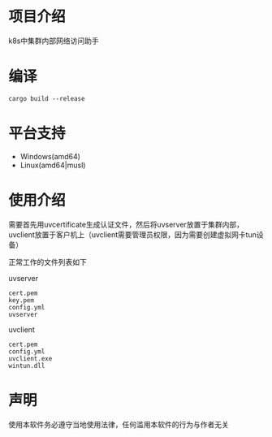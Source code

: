 # 项目介绍

k8s中集群内部网络访问助手

# 编译

`cargo build --release`

# 平台支持

+ Windows(amd64)
+ Linux(amd64|musl)

# 使用介绍

需要首先用uvcertificate生成认证文件，然后将uvserver放置于集群内部，uvclient放置于客户机上（uvclient需要管理员权限，因为需要创建虚拟网卡tun设备）

正常工作的文件列表如下

uvserver
```
cert.pem
key.pem
config.yml
uvserver
```

uvclient
```
cert.pem
config.yml
uvclient.exe
wintun.dll
```

# 声明

使用本软件务必遵守当地使用法律，任何滥用本软件的行为与作者无关
